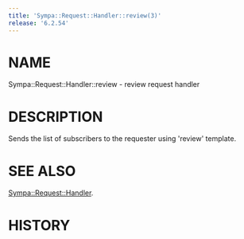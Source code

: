 ```yaml
---
title: 'Sympa::Request::Handler::review(3)'
release: '6.2.54'
---
```


# NAME

Sympa::Request::Handler::review - review request handler

# DESCRIPTION

Sends the list of subscribers to the requester
using 'review' template.

# SEE ALSO

[Sympa::Request::Handler](./Sympa-Request-Handler.3.md).

# HISTORY
